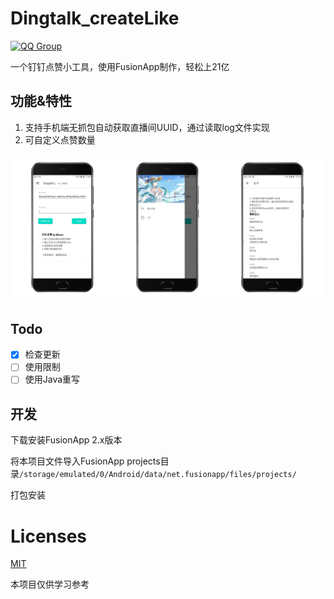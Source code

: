# Dingtalk_createLike 

[![QQ Group](https://img.shields.io/badge/QQ%20Group-164725525-12B7F5?logo=tencent-qq)](https://jq.qq.com/?_wv=1027&k=OuhCQlwI)

一个钉钉点赞小工具，使用FusionApp制作，轻松上21亿

## 功能&特性
1. 支持手机端无抓包自动获取直播间UUID，通过读取log文件实现
2. 可自定义点赞数量

![screenshot](screenshot.png)

## Todo
- [x] 检查更新
- [ ] 使用限制
- [ ] 使用Java重写

## 开发
下载安装FusionApp 2.x版本

将本项目文件导入FusionApp projects目录`/storage/emulated/0/Android/data/net.fusionapp/files/projects/`

打包安装

# Licenses
[MIT](https://mit-license.org)

本项目仅供学习参考
